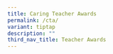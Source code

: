 ```yaml
---
title: Caring Teacher Awards
permalink: /cta/
variant: tiptap
description: ""
third_nav_title: Teacher Awards
---
```

